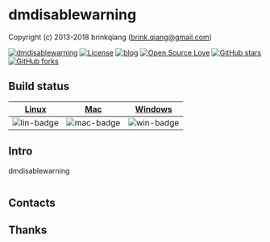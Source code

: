# dmdisablewarning

Copyright (c) 2013-2018 brinkqiang (brink.qiang@gmail.com)

[![dmdisablewarning](https://img.shields.io/badge/brinkqiang-dmdisablewarning-blue.svg?style=flat-square)](https://github.com/brinkqiang/dmdisablewarning)
[![License](https://img.shields.io/badge/license-MIT-brightgreen.svg)](https://github.com/brinkqiang/dmdisablewarning/blob/master/LICENSE)
[![blog](https://img.shields.io/badge/Author-Blog-7AD6FD.svg)](https://brinkqiang.github.io/)
[![Open Source Love](https://badges.frapsoft.com/os/v3/open-source.png)](https://github.com/brinkqiang)
[![GitHub stars](https://img.shields.io/github/stars/brinkqiang/dmdisablewarning.svg?label=Stars)](https://github.com/brinkqiang/dmdisablewarning) 
[![GitHub forks](https://img.shields.io/github/forks/brinkqiang/dmdisablewarning.svg?label=Fork)](https://github.com/brinkqiang/dmdisablewarning)

## Build status
| [Linux][lin-link] | [Mac][mac-link] | [Windows][win-link] |
| :---------------: | :----------------: | :-----------------: |
| ![lin-badge]      | ![mac-badge]       | ![win-badge]        |

[lin-badge]: https://github.com/brinkqiang/dmdisablewarning/workflows/linux/badge.svg "linux build status"
[lin-link]:  https://github.com/brinkqiang/dmdisablewarning/actions/workflows/linux.yml "linux build status"
[mac-badge]: https://github.com/brinkqiang/dmdisablewarning/workflows/mac/badge.svg "mac build status"
[mac-link]:  https://github.com/brinkqiang/dmdisablewarning/actions/workflows/mac.yml "mac build status"
[win-badge]: https://github.com/brinkqiang/dmdisablewarning/workflows/win/badge.svg "win build status"
[win-link]:  https://github.com/brinkqiang/dmdisablewarning/actions/workflows/win.yml "win build status"

## Intro
dmdisablewarning
```cpp
```
## Contacts

## Thanks
